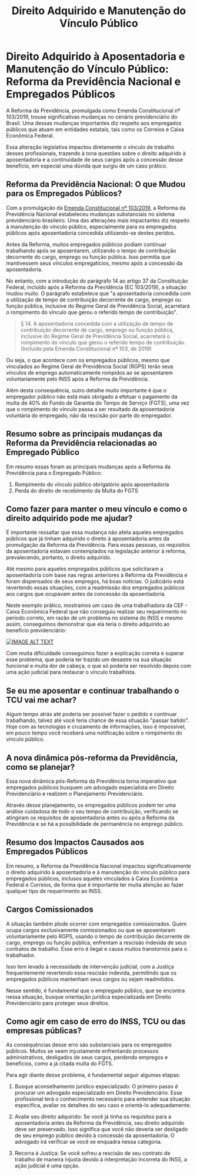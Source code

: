 ﻿---
title: "Direito Adquirido e Manutenção do Vínculo Público"
layout: post
permalink: /direito-adquirido-e-manutencao-do-vinculo-publico/
description: "Interessante caso sobre direito adquirido e manutenção do vínculo público"
---

# Direito Adquirido à Aposentadoria e Manutenção do Vínculo Público: Reforma da Previdência Nacional e Empregados Públicos

A Reforma da Previdência, promulgada como Emenda Constitucional nº 103/2019, trouxe significativas mudanças no cenário previdenciário do Brasil. Uma dessas mudanças importantes diz respeito aos empregados públicos que atuam em entidades estatais, tais como os Correios e Caixa Econômica Federal. 

Essa alteração legislativa impactou diretamente o vínculo de trabalho desses profissionais, trazendo à tona questões sobre o direito adquirido à aposentadoria e a continuidade de seus cargos após a concessão desse benefício, em especial uma dúvida que surgiu de um caso prático. 

## Reforma da Previdência Nacional: O que Mudou para os Empregados Públicos? 

Com a promulgação da [Emenda Constitucional nº 103/2019](https://www.planalto.gov.br/ccivil_03/constituicao/emendas/emc/emc103.htm), a Reforma da Previdência Nacional estabeleceu mudanças substanciais no sistema previdenciário brasileiro. Uma das alterações mais impactantes diz respeito à manutenção do vínculo público, especialmente para os empregados públicos após aposentadoria concedida utilizando-se destes perídos. 

Antes da Reforma, muitos empregados públicos podiam continuar trabalhando após se aposentarem, utilizando o tempo de contribuição decorrente do cargo, emprego ou função pública. Isso permitia que mantivessem seus vínculos empregatícios, mesmo após a concessão da aposentadoria.

No entanto, com a introdução do parágrafo 14 ao artigo 37 da Constituição Federal, incluído após a Reforma da Previdência (EC 103/2019), a situação mudou muito. O parágrafo estabelece que "a aposentadoria concedida com a utilização de tempo de contribuição decorrente de cargo, emprego ou função pública, inclusive do Regime Geral de Previdência Social, acarretará o rompimento do vínculo que gerou o referido tempo de contribuição". 

>  § 14. A aposentadoria concedida com a utilização de tempo de contribuição decorrente de cargo, emprego ou função pública, inclusive do Regime Geral de Previdência Social, acarretará o rompimento do vínculo que gerou o referido tempo de contribuição.           (Incluído pela Emenda Constitucional nº 103, de 2019) 

Ou seja, o que acontece com os empregados públicos, mesmo que vinculados ao Regime Geral de Previdência Social (RGPS) terão seus vínculos de emprego automaticamente rompidos ao se aposentarem voluntariamente pelo INSS após a Reforma da Previdência.

Além desta consequência, outro detalhe muito importante é que o empregador público não está mais obrigado a efetuar o pagamento da multa de 40% do Fundo de Garantia do Tempo de Serviço (FGTS), uma vez que o rompimento do vínculo passa a ser resultado da aposentadoria voluntária do empregado, não da rescisão por parte do empregador.

## Resumo sobre as principais mudanças da Reforma da Previdência relacionadas ao Empregado Público

Em resumo essas foram as principais mudanças após a Reforma da Previdência para o Empregado Público: 

1. Rompimento do vínculo público obrigatório após aposentadoria
2. Perda do direito de recebimento da Multa do FGTS 

## Como fazer para manter o meu vínculo e como o direito adquirido pode me ajudar? 

É importante ressaltar que essa mudança não afeta aqueles empregados públicos que já tinham adquirido o direito à aposentadoria antes da promulgação da Reforma da Previdência. Para essas pessoas, os requisitos da aposentadoria estavam contemplados na legislação anterior à reforma, prevalecendo, portanto, o direito adquirido.

Até mesmo para aqueles empregados públicos que solicitaram a aposentadoria com base nas regras anteriores à Reforma da Previdência e foram dispensados de seus empregos, há boas notícias. O judiciário está revertendo essas situações, com a readmissão dos empregados públicos aos cargos que ocupavam antes da concessão da aposentadoria.

Neste exemplo prático, mostramos um caso de uma trabalhadora da CEF - Caixa Econômica Federal que não conseguiu realizar seu requerimento no período correto, em razão de um problema no sistema do INSS e mesmo assim, conseguimos demonstrar que ela teria o direito adquirido ao benefício previdenciário: 

[![IMAGE ALT TEXT](http://img.youtube.com/vi/-YJyxvfSiPw/0.jpg)](https://youtu.be/-YJyxvfSiPw "Video Title")

Com muita dificuldade conseguimos fazer a explicação correta e superar esse problema, que poderia ter trazido um desastre na sua situação funcional e muita dor de cabeça, o que só poderia ser resolvido depois com uma ação judicial para restaurar o vínculo trabalhista. 

## Se eu me aposentar e continuar trabalhando o TCU vai me achar? 

Algum tempo atrás até poderia ser possível fazer o pedido e continuar trabalhando, talvez até você teria chance de essa situação "passar batido". Hoje com as tecnologias e cruzamento de informações, isso é impossível, em pouco tempo você receberá uma notificação sobre o rompimento do vínculo público. 


## A nova dinâmica pós-reforma da Previdência, como se planejar? 

Essa nova dinâmica pós-Reforma da Previdência torna imperativo que empregados públicos busquem um advogado especialista em Direito Previdenciário e realizem o Planejamento Previdenciário. 

Através desse planejamento, os empregados públicos podem ter uma análise cuidadosa de todo o seu tempo de contribuição, verificando se atingiram os requisitos de aposentadoria antes ou após a Reforma da Previdência e se há a possibilidade de permanência no emprego público.

## Resumo dos Impactos Causados aos Empregados Públicos 

Em resumo, a Reforma da Previdência Nacional impactou significativamente o direito adquirido à aposentadoria e à manutenção do vínculo público para empregados públicos, inclusos aqueles vinculados à Caixa Econômica Federal e Correios, de forma que é importante ter muita atenção ao fazer qualquer tipo de requerimento ao INSS. 

## Cargos Comissionados 

A situação também plode ocorrer com empregados comissionados. Quem ocupa cargos exclusivamente comissionados ou que se aposentaram voluntariamente pelo RGPS, usando o tempo de contribuição decorrente de cargo, emprego ou função pública, enfrentam a rescisão indevida de seus contratos de trabalho. Esse erro é ilegal e causa muitos transtornos para o trabalhador. 

Isso tem levado à necessidade de intervenção judicial, com a Justiça frequentemente revertendo essa rescisão indevida, permitindo que os empregados públicos mantenham seus cargos ou sejam readmitidos. 

Nesse sentido, é fundamental que o empregado público, que se encontra nessa situação, busque orientação jurídica especializada em Direito Previdenciário para proteger seus direitos.

## Como agir em caso de erro do INSS, TCU ou das empresas públicas? 
As consequências desse erro são substanciais para os empregados públicos. Muitos se veem injustamente enfrentando processos administrativos, desligados de seus cargos, perdendo empregos e benefícios, como a já citada multa do FGTS.

Para agir diante desse problema, é fundamental seguir algumas etapas:

1. Busque aconselhamento jurídico especializado: O primeiro passo é procurar um advogado especializado em Direito Previdenciário. Esse profissional terá o conhecimento necessário para entender sua situação específica, avaliar os detalhes do seu caso e orientá-lo adequadamente.

2. Avalie seu direito adquirido: Se você já tinha os requisitos para a aposentadoria antes da Reforma da Previdência, seu direito adquirido deve ser preservado. Isso significa que você não deveria ser desligado de seu emprego público devido à concessão da aposentadoria. O advogado irá verificar se você se enquadra nessa categoria.

3. Recorra à Justiça: Se você sofreu a rescisão de seu contrato de trabalho de maneira injusta devido à interpretação incorreta do INSS, a ação judicial é uma opção.
